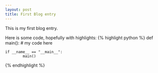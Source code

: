 ```yaml
---
layout: post
title: First Blog entry
---
```


This is my first blog entry.

Here is some code, hopefully with highlights:
{% highlight python %}
def main():
    # my code here

    if __name__ == "__main__":
            main()
{% endhighlight %}

